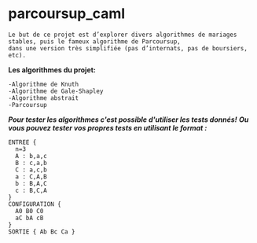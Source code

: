 # parcoursup_caml
```
Le but de ce projet est d’explorer divers algorithmes de mariages stables, puis le fameux algorithme de Parcoursup, 
dans une version très simplifiée (pas d’internats, pas de boursiers, etc).
```

**Les algorithmes du projet:**
```
-Algorithme de Knuth
-Algorithme de Gale-Shapley
-Algorithme abstrait
-Parcoursup
```

**_Pour tester les algorithmes c'est possible d'utiliser les tests donnés!_**
**_Ou vous pouvez tester vos propres tests en utilisant le format :_**
```
ENTREE {
  n=3
  A : b,a,c
  B : c,a,b
  C : a,c,b
  a : C,A,B
  b : B,A,C
  c : B,C,A
}
CONFIGURATION {
  A0 B0 C0
  aC bA cB
}
SORTIE { Ab Bc Ca }
```
